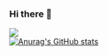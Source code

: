 ### Hi there 👋
<!-- (Section in English on the lower half of the Page)


Ich bin ein Angehender Informatiker/EFZ an der IMS Hottingen und (KSH) und dem BZZ, mit einer BMS in ausrichtung Wirtschaft.
Hier Erfahren sie ein bisschen mehr über mich:

Skills:
- Phyton
- JavaScript
- Html & Css
- MySQL
- NoSQL
- (Bash)
- Wirtschaftliches -und Rechtliches Wissen (Siehe Unten)

Ich besitze Auserdem/werde Besitzen:
- Eine BMS mit Ausrichtung Wirtschaft
- Abschluss an einer Kantonschule mit ausrichtung Wirtschaft
- Zentrale Aufnamehprüfung bestanden
- Werde das B1 in Französisch machen
- Probiere das C1 in English zu bekommen

Mich interresiert alles Technische, Wirtschaftliche, Geschichtliche und Politische.
für Fragen: 
sondereggern-bzz.ch

------------------------------------------------------------------------------------------------------------------------------------------------------------------------------------------------------

HI!
Im currently getting my Degree in IT with an economic BMS at the KSH and BZZ.
Here you can learn more about me and my competences;

Skills:
- Phyton
- JavaScript
- Html & Css
- MySQL
- NoSQL
- (Bash)
- Economic and legal Knowledge (see below)
  
I also have/am Learning:
- a BMS with a focus on economics
- Finished my Degree in a economic Cantonal School
- Passed The ZAP
- Getting the B1 in French
- Aiming for the C1 in English

Im very Interested in all things Technical, Economics, History and Politics
for further Questions: 
sondereggern-bzz.ch
-->
<!--
**sondereggern-bzz/sondereggern-bzz** is a ✨ _special_ ✨ repository because its `README.md` (this file) appears on your GitHub profile.

Here are some ideas to get you started:

- 🔭 I’m currently working on ...
- 🌱 I’m currently learning ...
- 👯 I’m looking to collaborate on ...
- 🤔 I’m looking for help with ...
- 💬 Ask me about ...
- 📫 How to reach me: ...
- 😄 Pronouns: ...
- ⚡ Fun fact: ...
-->
![](https://komarev.com/ghpvc/?username=sondereggern-bzz)
<br>
[![Anurag's GitHub stats](https://github-readme-stats.vercel.app/api?username=sondereggern-bzz)](https://github.com/anuraghazra/github-readme-stats) 
